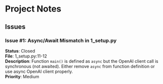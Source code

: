 # Project Notes

## Issues

### Issue #1: Async/Await Mismatch in 1_setup.py
**Status**: Closed  
**File**: 1_setup.py:11-12  
**Description**: Function `main()` is defined as `async` but the OpenAI client call is synchronous (not awaited). Either remove `async` from function definition or use async OpenAI client properly.  
**Priority**: Medium